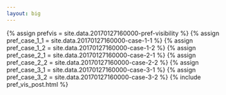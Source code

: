 ```yaml
---
layout: big
---
```

{% assign prefvis = site.data.20170127160000-pref-visibility %}
{% assign pref_case_1_1 = site.data.20170127160000-case-1-1 %}
{% assign pref_case_1_2 = site.data.20170127160000-case-1-2 %}
{% assign pref_case_2_1 = site.data.20170127160000-case-2-1 %}
{% assign pref_case_2_2 = site.data.20170127160000-case-2-2 %}
{% assign pref_case_3_1 = site.data.20170127160000-case-3-1 %}
{% assign pref_case_3_2 = site.data.20170127160000-case-3-2 %}
{% include pref_vis_post.html %}

